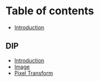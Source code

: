 # Table of contents

* [Introduction](README.md)

## DIP

* [Introduction](dip/introduction.md)
* [Image](dip/image.md)
* [Pixel Transform](dip/pixel-transform.md)
